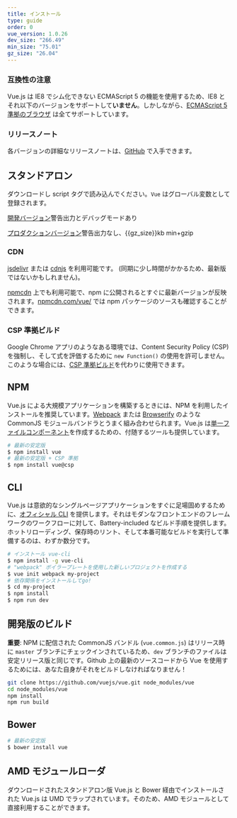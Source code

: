 ```yaml
---
title: インストール
type: guide
order: 0
vue_version: 1.0.26
dev_size: "266.49"
min_size: "75.01"
gz_size: "26.04"
---
```


### 互換性の注意

Vue.js は IE8 でシム化できない ECMAScript 5 の機能を使用するため、IE8 とそれ以下のバージョンをサポートして**いません**。しかしながら、[ECMAScript 5 準拠のブラウザ](http://caniuse.com/#feat=es5) は全てサポートしています。

### リリースノート

各バージョンの詳細なリリースノートは、[GitHub](https://github.com/vuejs/vue/releases) で入手できます。

## スタンドアロン

ダウンロードし script タグで読み込んでください。`Vue` はグローバル変数として登録されます。

<div id="downloads">
<a class="button" href="/js/vue.js" download>開発バージョン</a><span class="light info">警告出力とデバッグモードあり</span>

<a class="button" href="/js/vue.min.js" download>プロダクションバージョン</a><span class="light info">警告出力なし、{{gz_size}}kb min+gzip</span>
</div>

### CDN

[jsdelivr](//cdn.jsdelivr.net/vue/{{vue_version}}/vue.min.js) または [cdnjs](//cdnjs.cloudflare.com/ajax/libs/vue/{{vue_version}}/vue.min.js) を利用可能です。 (同期に少し時間がかかるため、最新版ではないかもしれません)。

[npmcdn](https://npmcdn.com/vue/dist/vue.min.js) 上でも利用可能で、npm に公開されるとすぐに最新バージョンが反映されます。[npmcdn.com/vue/](https://npmcdn.com/vue/) では npm パッケージのソースも確認することができます。

### CSP 準拠ビルド

Google Chrome アプリのようなある環境では、Content Security Policy (CSP) を強制し、そして式を評価するために `new Function()` の使用を許可しません。このような場合には、[CSP 準拠ビルド](https://github.com/vuejs/vue/tree/csp/dist)を代わりに使用できます。

## NPM

Vue.js による大規模アプリケーションを構築するときには、NPM を利用したインストールを推奨しています。[Webpack](http://webpack.github.io/) または [Browserify](http://browserify.org/) のような CommonJS モジュールバンドラとうまく組み合わせられます。Vue.js は[単一ファイルコンポーネント](application.html#単一ファイルコンポーネント)を作成するための、付随するツールも提供しています。

``` bash
# 最新の安定版
$ npm install vue
# 最新の安定版 + CSP 準拠
$ npm install vue@csp
```

## CLI

Vue.js は意欲的なシングルページアプリケーションをすぐに足場固めするために、[オフィシャル CLI](https://github.com/vuejs/vue-cli) を提供します。それはモダンなフロントエンドのフレームワークのワークフローに対して、Battery-included なビルド手順を提供します。ホットリローディング、保存時のリント、そして本番可能なビルドを実行して準備するのは、わずか数分です。

``` bash
# インストール vue-cli
$ npm install -g vue-cli
# "webpack" ボイラープレートを使用した新しいプロジェクトを作成する
$ vue init webpack my-project
# 依存関係をインストールしてgo!
$ cd my-project
$ npm install
$ npm run dev
```

## 開発版のビルド

**重要**: NPM に配信された CommonJS バンドル (`vue.common.js`) はリリース時に `master` ブランチにチェックインされているため、`dev` ブランチのファイルは安定リリース版と同じです。Github 上の最新のソースコードから Vue を使用するためには、あなた自身がそれをビルドしなければなりません！

``` bash
git clone https://github.com/vuejs/vue.git node_modules/vue
cd node_modules/vue
npm install
npm run build
```

## Bower

``` bash
# 最新の安定版
$ bower install vue
```

## AMD モジュールローダ

ダウンロードされたスタンドアロン版 Vue.js と Bower 経由でインストールされた Vue.js は UMD でラップされています。そのため、AMD モジュールとして直接利用することができます。

